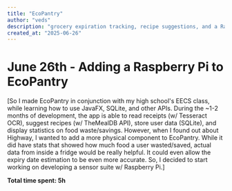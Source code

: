 ```yaml
---
title: "EcoPantry"
author: "veds"
description: "grocery expiration tracking, recipe suggestions, and a Raspberry Pi sensor suite for real-time fridge monitoring"
created_at: "2025-06-26"
---
```


# June 26th - Adding a Raspberry Pi to EcoPantry

[So I made EcoPantry in conjunction with my high school's EECS class, while learning how to use JavaFX, SQLite, and other APIs. During the ~1-2 months of development, the app is able to read receipts (w/ Tesseract OCR), suggest recipes (w/ TheMealDB API), store user data (SQLite), and display statistics on food waste/savings. However, when I found out about Highway, I wanted to add a more physical component to EcoPantry. While it did have stats that showed how much food a user wasted/saved, actual data from inside a fridge would be really helpful. It could even allow the expiry date estimation to be even more accurate. So, I decided to start working on developing a sensor suite w/ Raspberry Pi.]

**Total time spent: 5h**
